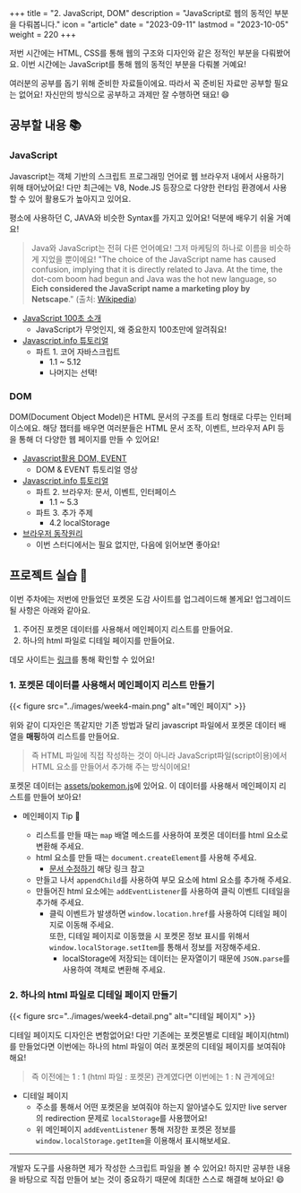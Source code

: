 +++
title = "2. JavaScript, DOM"
description = "JavaScript로 웹의 동적인 부분을 다뤄봅니다."
icon = "article"
date = "2023-09-11"
lastmod = "2023-10-05"
weight = 220
+++

저번 시간에는 HTML, CSS를 통해 웹의 구조와 디자인와 같은 정적인 부분을 다뤄봤어요. 이번 시간에는 JavaScript를 통해 웹의 동적인 부분을 다뤄볼 거예요!

여러분의 공부를 돕기 위해 준비한 자료들이에요. 따라서 꼭 준비된 자료만 공부할 필요는 없어요! 자신만의 방식으로 공부하고 과제만 잘 수행하면 돼요! 😄

## 공부할 내용 📚

### JavaScript

Javascript는 객체 기반의 스크립트 프로그래밍 언어로 웹 브라우저 내에서 사용하기 위해 태어났어요! 다만 최근에는 V8, Node.JS 등장으로 다양한 런타임 환경에서 사용할 수 있어 활용도가 높아지고 있어요.

평소에 사용하던 C, JAVA와 비슷한 Syntax를 가지고 있어요! 덕분에 배우기 쉬울 거예요!

> Java와 JavaScript는 전혀 다른 언어예요! 그저 마케팅의 하나로 이름을 비슷하게 지었을 뿐이에요!
> "The choice of the JavaScript name has caused confusion, implying that it is directly related to Java. At the time, the dot-com boom had begun and Java was the hot new language, so **Eich considered the JavaScript name a marketing ploy by Netscape**." (출처: [Wikipedia](https://en.wikipedia.org/wiki/JavaScript))

- [JavaScript 100초 소개](https://www.youtube.com/watch?v=DHjqpvDnNGE&ab_channel=Fireship)
  - JavaScript가 무엇인지, 왜 중요한지 100초만에 알려줘요!
- [Javascript.info 튜토리얼](https://ko.javascript.info/)
  - 파트 1. 코어 자바스크립트
    - 1.1 ~ 5.12
    - 나머지는 선택!

### DOM

DOM(Document Object Model)은 HTML 문서의 구조를 트리 형태로 다루는 인터페이스에요. 해당 챕터를 배우면 여러분들은 HTML 문서 조작, 이벤트, 브라우저 API 등을 통해 더 다양한 웹 페이지를 만들 수 있어요!

- [Javascript활용 DOM, EVENT](https://www.youtube.com/watch?v=uK6uExrg7Ww&list=PLZKTXPmaJk8JVQv3XSNF8yJMdsxbFrO3S&index=1)
  - DOM & EVENT 튜토리얼 영상
- [Javascript.info 튜토리얼](https://ko.javascript.info/)
  - 파트 2. 브라우저: 문서, 이벤트, 인터페이스
    - 1.1 ~ 5.3
  - 파트 3. 추가 주제
    - 4.2 localStorage
- [브라우저 동작원리](https://d2.naver.com/helloworld/59361)
  - 이번 스터디에서는 필요 없지만, 다음에 읽어보면 좋아요!

## 프로젝트 실습 🎈

이번 주차에는 저번에 만들었던 포켓몬 도감 사이트를 업그레이드해 볼게요! 업그레이드될 사항은 아래와 같아요.

1. 주어진 포켓몬 데이터를 사용해서 메인페이지 리스트를 만들어요.
2. 하나의 html 파일로 디테일 페이지를 만들어요.

데모 사이트는 [링크](https://dayongkr.github.io/skkuding-fe-study/4w/)를 통해 확인할 수 있어요!

### 1. 포켓몬 데이터를 사용해서 메인페이지 리스트 만들기

{{< figure src="../images/week4-main.png" alt="메인 페이지" >}}

위와 같이 디자인은 똑같지만 기존 방법과 달리 javascript 파일에서 포켓몬 데이터 배열을 **매핑**하여 리스트를 만들어요.

> 즉 HTML 파일에 직접 작성하는 것이 아니라 JavaScript파일(script이용)에서 HTML 요소를 만들어서 추가해 주는 방식이에요!

포켓몬 데이터는 [assets/pokemon.js](https://study.skkuding.dev/docs/frontend/assets/pokemon.js)에 있어요. 이 데이터를 사용해서 메인페이지 리스트를 만들어 보아요!

- 메인페이지 Tip 📌

  - 리스트를 만들 때는 `map` 배열 메소드를 사용하여 포켓몬 데이터를 html 요소로 변환해 주세요.
  - html 요소를 만들 때는 `document.createElement`를 사용해 주세요.
    - [문서 수정하기](https://ko.javascript.info/modifying-document) 해당 링크 참고
  - 만들고 나서 `appendChild`를 사용하여 부모 요소에 html 요소를 추가해 주세요.
  - 만들어진 html 요소에는 `addEventListener`를 사용하여 클릭 이벤트 디테일을 추가해 주세요.
    - 클릭 이벤트가 발생하면 `window.location.href`를 사용하여 디테일 페이지로 이동해 주세요. <br>또한, 디테일 페이지로 이동했을 시 포켓몬 정보 표시를 위해서 `window.localStorage.setItem`를 통해서 정보를 저장해주세요.
      - localStorage에 저장되는 데이터는 문자열이기 때문에 `JSON.parse`를 사용하여 객체로 변환해 주세요.

### 2. 하나의 html 파일로 디테일 페이지 만들기

{{< figure src="../images/week4-detail.png" alt="디테일 페이지" >}}

디테일 페이지도 디자인은 변함없어요! 다만 기존에는 포켓몬별로 디테일 페이지(html)를 만들었다면 이번에는 하나의 html 파일이 여러 포켓몬의 디테일 페이지를 보여줘야 해요!

> 즉 이전에는 1 : 1 (html 파일 : 포켓몬) 관계였다면 이번에는 1 : N 관계에요!

- 디테일 페이지
  - 주소를 통해서 어떤 포켓몬을 보여줘야 하는지 알아낼수도 있지만 live server의 redirection 문제로 `localStorage`를 사용했어요!
  - 위 메인페이지 `addEventListener` 통해 저장한 포켓몬 정보를 `window.localStorage.getItem`을 이용해서 표시해보세요.

---

개발자 도구를 사용하면 제가 작성한 스크립트 파일을 볼 수 있어요! 하지만 공부한 내용을 바탕으로 직접 만들어 보는 것이 중요하기 때문에 최대한 스스로 해결해 보아요! 😄
